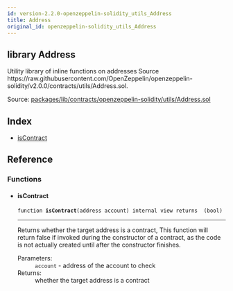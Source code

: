 ```yaml
---
id: version-2.2.0-openzeppelin-solidity_utils_Address
title: Address
original_id: openzeppelin-solidity_utils_Address
---
```


<div class="contract-doc"><div class="contract"><h2 class="contract-header"><span class="contract-kind">library</span> Address</h2><p class="description">Utility library of inline functions on addresses Source https://raw.githubusercontent.com/OpenZeppelin/openzeppelin-solidity/v2.0.0/contracts/utils/Address.sol.</p><div class="source">Source: <a href="https://github.com/zeppelinos/zos/blob/v2.2.0/packages/lib/contracts/openzeppelin-solidity/utils/Address.sol" target="_blank">packages/lib/contracts/openzeppelin-solidity/utils/Address.sol</a></div></div><div class="index"><h2>Index</h2><ul><li><a href="openzeppelin-solidity_utils_Address.html#isContract">isContract</a></li></ul></div><div class="reference"><h2>Reference</h2><div class="functions"><h3>Functions</h3><ul><li><div class="item function"><span id="isContract" class="anchor-marker"></span><h4 class="name">isContract</h4><div class="body"><code class="signature">function <strong>isContract</strong><span>(address account) </span><span>internal </span><span>view </span><span>returns  (bool) </span></code><hr/><div class="description"><p>Returns whether the target address is a contract, This function will return false if invoked during the constructor of a contract, as the code is not actually created until after the constructor finishes.</p></div><dl><dt><span class="label-parameters">Parameters:</span></dt><dd><div><code>account</code> - address of the account to check</div></dd><dt><span class="label-return">Returns:</span></dt><dd>whether the target address is a contract</dd></dl></div></div></li></ul></div></div></div>
